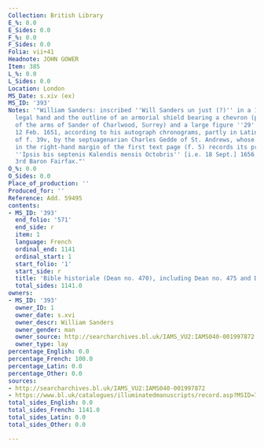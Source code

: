 ```yaml
---
Collection: British Library
E_%: 0.0
E_Sides: 0.0
F_%: 0.0
F_Sides: 0.0
Folia: vii+41
Headnote: JOHN GOWER
Item: 385
L_%: 0.0
L_Sides: 0.0
Location: London
MS_Date: s.xiv (ex)
MS_ID: '393'
Notes: '"William Sanders: inscribed ''Will Sanders un just (?)'' in a 16th-century
  legal hand and the outline of an armorial shield bearing a chevron (possibly part
  of the arms of Sander of Charlwood, Surrey) and a large figure ''29'' (f. 41)" "Owned,
  12 Feb. 1651, according to his autograph chronograms, partly in Latin , at the foot
  of f. 39v, by the septuagenarian Charles Gedde of St. Andrews, whose triple chronogram
  in the right-hand margin of the first text page (f. 5) records its presentation
  ''Ipsis bis septenis Kalendis mensis Octobris'' [i.e. 18 Sept.] 1656, to Thomas,
  3rd Baron Fairfax."'
O_%: 0.0
O_Sides: 0.0
Place_of_production: ''
Produced_for: ''
Reference: Add. 59495
contents:
- MS_ID: '393'
  end_folio: '571'
  end_side: r
  item: 1
  language: French
  ordinal_end: 1141
  ordinal_start: 1
  start_folio: '1'
  start_side: r
  title: 'Bible historiale (Dean no. 470), including Dean no. 475 and Dean no. 847 '
  total_sides: 1141.0
owners:
- MS_ID: '393'
  owner_ID: 1
  owner_date: s.xvi
  owner_descr: William Sanders
  owner_gender: man
  owner_source: http://searcharchives.bl.uk/IAMS_VU2:IAMS040-001997872
  owner_type: lay
percentage_English: 0.0
percentage_French: 100.0
percentage_Latin: 0.0
percentage_Other: 0.0
sources:
- http://searcharchives.bl.uk/IAMS_VU2:IAMS040-001997872
- https://www.bl.uk/catalogues/illuminatedmanuscripts/record.asp?MSID=7871&CollID=27&NStart=59495
total_sides_English: 0.0
total_sides_French: 1141.0
total_sides_Latin: 0.0
total_sides_Other: 0.0

---
```

